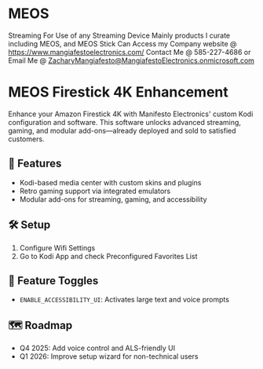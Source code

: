 # MEOS
Streaming
For Use of any Streaming Device Mainly products I curate including MEOS, and MEOS Stick
Can Access my Company website @ https://www.mangiafestoelectronics.com/
Contact Me @ 585-227-4686 or Email Me @ 
ZacharyMangiafesto@MangiafestoElectronics.onmicrosoft.com


# MEOS Firestick 4K Enhancement

Enhance your Amazon Firestick 4K with Manifesto Electronics' custom Kodi configuration and software. This software unlocks advanced streaming, gaming, and modular add-ons—already deployed and sold to satisfied customers.

## 🔧 Features
- Kodi-based media center with custom skins and plugins
- Retro gaming support via integrated emulators
- Modular add-ons for streaming, gaming, and accessibility

## 🛠️ Setup
1. Configure Wifi Settings
2. Go to Kodi App and check Preconfigured Favorites List 

## 🔀 Feature Toggles
- `ENABLE_ACCESSIBILITY_UI`: Activates large text and voice prompts

## 🗺️ Roadmap
- Q4 2025: Add voice control and ALS-friendly UI
- Q1 2026: Improve setup wizard for non-technical users
